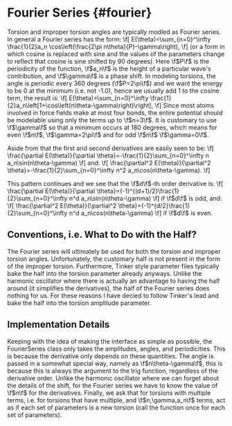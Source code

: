 Fourier Series                                                        {#fourier}
==============

Torsion and improper torsion angles are typically modled as Fourier series.  In
general a Fourier series has the form:
\f[
E(\theta)=\sum_{n=0}^\infty \frac{1}{2}a_n 
\cos\left(\frac{2\pi n\theta}{P}-\gamma\right),
\f]
(or a form in which cosine is replaced with sine and the values of the
 parameters change to reflect that cosine is sine shifted by 90 degrees).  Here
\f$P\f$ is the periodicity of the function, \f$a_n\f$ is the height of a
particular wave's contribution, and \f$\gamma\f$ is a phase shift.  In modeling
torsions, the angle is periodic every 360 degrees (\f$P=2\pi\f$) and we want the
energy to be 0 at the minimum (i.e. not -1.0), hence we usually add 1 to the
cosine term, the result is:
\f[
E(\theta)=\sum_{n=0}^\infty \frac{1}{2}a_n\left[1+\cos\left(n\theta-\gamma\right)\right],
\f]
Since most atoms involved in force fields make at most four bonds, the
entire potential should be modelable using only the terms up to \f$n=3\f$.  It
is customary to use \f$\gamma\f$ so that a minimum occurs at 180 degrees, which
means for even \f$n\f$, \f$\gamma=2\pi\f$ and for odd \f$n\f$ \f$\gamma=0\f$.

Aside from that the first and second derivatives are easily seen to be:
\f[
\frac{\partial E(\theta)}{\partial \theta}=-\frac{1}{2}\sum_{n=0}^\infty 
n a_n\sin(n\theta-\gamma)
\f]
and:
\f[
\frac{\partial^2 E(\theta)}{\partial^2 \theta}=-\frac{1}{2}\sum_{n=0}^\infty 
n^2 a_n\cos(n\theta-\gamma).
\f]

This pattern continues and we see that the \f$d\f$-th order derivative is:
\f[
\frac{\partial E(\theta)}{\partial \theta}=(-1)^{(d+1)/2}\frac{1}{2}\sum_{n=0}^\infty 
n^d a_n\sin(n\theta-\gamma)
\f]
if \f$d\f$ is odd, and:
\f[
\frac{\partial^2 E(\theta)}{\partial^2 \theta}=(-1)^{d/2}\frac{1}{2}\sum_{n=0}^\infty 
n^d a_n\cos(n\theta-\gamma)
\f]
if \f$d\f$ is even.


## Conventions, i.e. What to Do with the Half?

The Fourier series will ultimately be used for both the torsion and improper
torsion angles.  Unfortunately, the customary half is not present in the form of
the improper torsion.  Furthermore, Tinker style parameter files typically bake
the half into the torsion parameter already anyways.  Unlike the harmonic
oscillator where there is actually an advantage to having the half around (it
simplifies the derivatives), the half of the Fourier series does nothing for us.
For these reasons I have decied to follow Tinker's lead and bake the half into
the torsion amplitude parameter.

## Implementation Details

Keeping with the idea of making the interface as simple as possible, the
FourierSeries class only takes the amplitudes, angles, and periodicities.  This
is because the derivative only depends on these quantities.  The angle is
passed in a somewhat special way, namely as \f$n\theta-\gamma\f$, this is
because this is always the argument to the trig function, regardless of the
derivative order.  Unlike the harmonic oscillator where we can forget about the
details of the shift, for the Fourier series we have to know the value of \f$n\f$
for the derivatives.  Finally, we ask that for torsions with multiple terms, 
i.e. for torsions that have multiple, and \f$n,\gamma,a_n\f$ terms, act as if
each set of parameters is a new torsion (call the function once for each set of
parameters).

